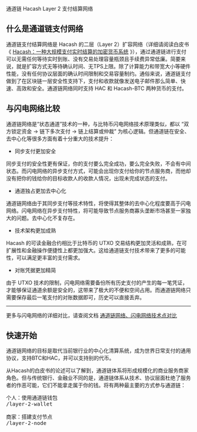 通道链
Hacash Layer 2 支付结算网络


## 什么是通道链支付网络

通道链支付结算网络是 Hacash 的二层（Layer 2）扩容网络（详细请阅读白皮书《
 [Hacash：一种大规模支付实时结算的加密货币系统]([:=lang.links.wp:]) 》），通过通道链进行支付可以无需任何等待实时到账、没有交易处理容量瓶颈且手续费异常低廉。简要来说，就是扩容方式无等待确认时间、无TPS上限。除了计算能力和带宽大小等硬件性能，没有任何协议层面的确认时间限制和交易容量制约。通俗来说，通道链支付做到了在区块链一层安全性支持下，支付和收款就像发送电子邮件那么简单、快速、高效和安全。通道链网络同时支持 HAC 和 Hacash-BTC 两种货币的支付。

## 与闪电网络比较

通道链网络是“状态通道”技术的一种，与比特币闪电网络技术原理类似，都以 “双方锁定资金 -> 链下多次支付 -> 链上结算或仲裁” 为核心逻辑。但通道链在安全、去中心化等很多方面有着十分重大的技术提升：

- 同步支付更加安全

同步支付的安全性更有保证，你的支付要么完全成功，要么完全失败，不会有中间状态。而闪电网络的异步支付方式，可能会出现你支付给你的节点服务商，而他却没有把你的钱给你的目标收款人的收款人情况，出现未完成状态的支付。

- 通道独占更加去中心化

通道链网络由于其同步支付等技术特性，将使得其整体的去中心化程度要高于闪电网络。闪电网络在异步支付特性，将可能导致节点服务商寡头垄断市场甚至一家独大的问题。去中心化不复存在。

- 技术架构更加成熟

Hacash 的可读金融合约相比于比特币的 UTXO 交易结构更加灵活和成熟，在可扩展性和金融操作便捷性上都更加强大。这给通道链支付技术带来了更多的可能性，可以满足更丰富的支付需求。

- 对账凭据更加精简

由于 UTXO 技术的限制，闪电网络需要备份所有历史支付的产生的每一笔凭证，才能够保证通道余额是安全的，这带来了极大的不便和空间占用。而通道链网络只需要保存最后一笔支付的对账数据即可，历史可以直接丢弃。

---

更多与闪电网络的详细对比，请查阅文档 [通道链网络、闪电网络技术点对比](ttps://github.com/hacash/paper/blob/master/tech/channel_chain_vs_lightning_network_cn.md)</a>

## 快速开始

通道链网络的目标是取代当前银行业的中心化清算系统，成为世界日常支付的通用协议，支持BTC和HAC，并可以支持别的代币。

从Hacash的白皮书的论述可以了解到，通道链体系将形成规模化的商业服务商家角色。但与传统银行、金融业不同的是，通道链体系从技术、协议层面杜绝了服务者的作恶可能，它们不能拿走属于你的钱。将有两种最主要的方式参与通道链：

<pre class="links big">
个人：使用通道链钱包
/layer-2-wallet

商家：搭建支付节点
/layer-2-node
</pre>


